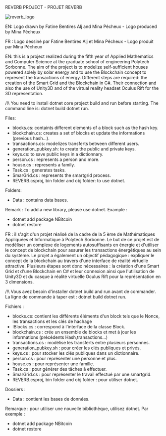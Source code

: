 REVERB PROJECT - PROJET REVERB

![reverb_logo](https://user-images.githubusercontent.com/23095219/49184256-2dc30b80-f35f-11e8-8993-9886b3b68fd8.png)

EN: Logo drawn by Fatine Bentires Alj and Mina Pêcheux - Logo produced by Mina Pêcheux 

FR : Logo dessiné par Fatine Bentires Alj et Mina Pêcheux - Logo produit par Mina Pêcheux 

EN: 
this is a project realized during the fifth year of Applied Mathematics and Computer Science at the graduate school of engineering Polytech Sorbonne. The aim of the project is to modelize self-sufficient houses powered solely by solar energy and to use the Blockchain concept to represent the transactions of energy. 
Different steps are required: the creation of the Smart Grid and the Blockchain in C#. Their connection and also the use of Unity3D and of the virtual reality headset Oculus Rift for the 3D representation.

/!\ You need to install dotnet core project build and run before starting. The command line is: dotnet build dotnet run.

Files:

- blocks.cs: containts different elements of a block such as the hash key. 
- blockchain.cs: creates a set of blocks et update the informations (previous hash...).
- transactions.cs: modelizes transferts between different users. 
- generation_pubkey.sh: to create the public and private keys.
- keys.cs: to save public keys in a dictionnary. 
- person.cs : represents a person and more.
- house.cs : represents a family. 
- Task.cs : generates tasks. 
- SmarGrid.cs : represents the smartgrid process.
- REVERB.csproj, bin folder and obj folder: to use dotnet. 

Folders: 

- Data : contains data bases.

Remark : To add a new library, please use dotnet. 
Example : 
- dotnet add package NBitcoin
- dotnet restore

FR : 
il s'agit d'un projet réalisé de la cadre de la 5 ème de Mathématiques Appliquées et Informatique à Polytech Sorbonne. 
Le but de ce projet est de modéliser un complexe de logements autosuffisants en énergie et d'utiliser le concept de blockchain pour assurer les transactions énergétiques au sein du système. 
Le projet a également un objectif pédagogique : expliquer le concept de la blockchain au travers d'une interface de réalité virtuelle attractive. 
Plusieurs étapes sont donc nécessaires : la création d'une Smart Grid et d'une Blockchain en C# et leur connexion ainsi que l'utilisation de Unity3D et du casque à réalité virtuelle Oculus Rift pour la représentation en 3 dimensions.

/!\ Vous avez besoin d'installer  dotnet build and run avant de commander. La ligne de commande à taper est : dotnet build dotnet run.

Fichiers : 

- blocks.cs: contient les différents éléments d'un block tels que le Nonce, les transactions et les clés de hachage 
- IBlocks.cs : correspond à l'interface de la classe Block. 
- blockchain.cs : crée un ensemble de blocks et met à jour les informations (précédents Hash,transactions...)
- transactions.cs : modélise les transferts entre plusieurs personnes. 
- generation_pubkey.sh : pour créer les clés publiques et privés.
- keys.cs : pour stocker les clés publiques dans un dictionnaire. 
- person.cs : pour représenter une personne et plus. 
- house.cs : pour représenter une famille.
- Task.cs : pour générer des tâches à effectuer. 
- SmarGrid.cs : pour représenter le travail effectué par une smartgrid. 
- REVERB.csproj, bin folder and obj folder : pour utiliser dotnet.  

Dossiers : 

- Data : contient les bases de données. 

Remarque : pour utiliser une nouvelle bibliothèque, utilisez dotnet.
Par exemple : 	
- dotnet add package NBitcoin 
- dotnet restore 
